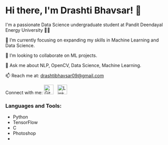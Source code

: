 # Hi there, I'm Drashti Bhavsar! 👋

I'm a passionate Data Science undergraduate student at Pandit Deendayal Energy University ✌🏻 

🔭 I’m currently focusing on expanding my skills in Machine Learning and Data Science.

🤝 I’m looking to collaborate on ML projects.

💬 Ask me about NLP, OpenCV, Data Science, Machine Learning.

📫 Reach me at: drashtibhavsar09@gmail.com

Connect with me:
<a href="https://github.com/aryxnshah"><img src="https://image.flaticon.com/icons/svg/25/25231.svg" alt="GitHub" width="30"></a>&nbsp;&nbsp;
<a href="https://www.linkedin.com/in/aryanshah1902"><img src="https://image.flaticon.com/icons/svg/174/174857.svg" alt="LinkedIn" width="30"></a>

### Languages and Tools:

- Python
- TensorFlow
- C
- Photoshop
- 

